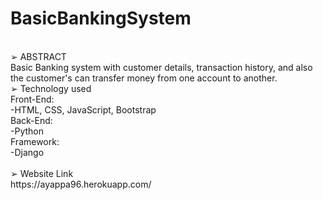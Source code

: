# BasicBankingSystem
<br>
➢ ABSTRACT<br>
Basic Banking system with customer details, transaction history, and also the customer's can transfer money from one account to another.
<br>
➢ Technology used<br>
Front-End:<br>
-HTML, CSS, JavaScript, Bootstrap<br>
Back-End:<br>
-Python<br>
Framework:<br>
-Django<br>
<br>
➢ Website Link<br>
https://ayappa96.herokuapp.com/
